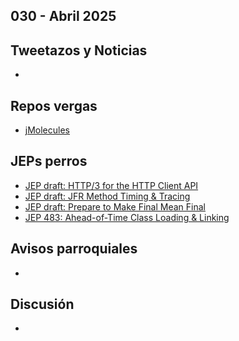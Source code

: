 030 - Abril 2025
--

## Tweetazos y Noticias
*

## Repos vergas

* [jMolecules](https://github.com/xmolecules/jmolecules)


## JEPs perros

* [JEP draft: HTTP/3 for the HTTP Client API](https://openjdk.org/jeps/8291976)
* [JEP draft: JFR Method Timing & Tracing](https://openjdk.org/jeps/8328610)
* [JEP draft: Prepare to Make Final Mean Final](https://openjdk.org/jeps/8349536)
* [JEP 483: Ahead-of-Time Class Loading & Linking](https://www.morling.dev/blog/jep-483-aot-class-loading-linking/)

## Avisos parroquiales

*

## Discusión
* 
